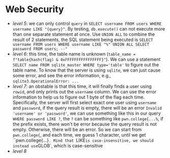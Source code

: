 # Web Security
- *level 5*: we can only control `query` in `SELECT username FROM users WHERE username LIKE "{query}"`. By testing, `db.execute()` can not execute more than one separate statement at once. Use `UNION ALL` to combine the result of 2 statements, the SQL statement being executed is `SELECT username FROM users WHERE username LIKE "%" UNION ALL SELECT password FROM users; --"`
- *level 6*: this time, the table name is unknown (`table_name = f"table{hash(flag) & 0xFFFFFFFFFFFFFFFF}"`). We can use a statement `SELECT name FROM sqlite_master WHERE type='table'` to figure out the table name. To know that the server is using `sqlite`, we can just cause some error, and see the error information, e.g., `sqlite3.OperationalError: ...`
- *level 7*: an obstable is that this time, it will finally finds a user using `rowid`, and only prints out the `username` column. We can use the error information to help us to figure out 1 byte of the flag each time. Specifically, the server will first select exact one user using `username` and `password`, if the query result is empty, there will be an error `Invalid 'username' or 'password'`, we can use something like this in our query `WHERE password LIKE ?`, the `?` can be something like `pwn.college{...%`, if the prefix exists, there won't be error because the query result is not empty. Otherwise, there will be an error. So we can start from `pwn.college{`, and each time, we guess 1 character, until we get ``pwn.college{...}`. Mind that `LIKE` is case-insensitive, we should instead use `GLOB`, which is case-sensitive
- *level 8*